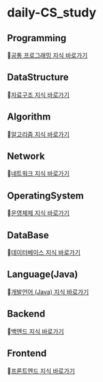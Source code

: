 # daily-CS_study

## Programming
:memo:[공통 프로그래밍 지식 바로가기](https://github.com/wony5248/Daily_Study/blob/main/daily-CS_study/Programming.md)

## DataStructure
:memo:[자료구조 지식 바로가기](https://github.com/wony5248/Daily_Study/blob/main/daily-CS_study/DataStructure.md)

## Algorithm
:memo:[알고리즘 지식 바로가기](https://github.com/wony5248/Daily_Study/blob/main/daily-CS_study/Algorithm.md)

## Network
:memo:[네트워크 지식 바로가기](https://github.com/wony5248/Daily_Study/blob/main/daily-CS_study/Network.md)

## OperatingSystem
:memo:[운영체제 지식 바로가기](https://github.com/wony5248/Daily_Study/blob/main/daily-CS_study/OperatingSystem.md)

## DataBase
:memo:[데이터베이스 지식 바로가기](https://github.com/wony5248/Daily_Study/blob/main/daily-CS_study/DataBase.md)

## Language(Java)
:memo:[개발언어 (Java) 지식 바로가기](https://github.com/wony5248/Daily_Study/blob/main/daily-CS_study/Language(Java).md)

## Backend
:memo:[백엔드 지식 바로가기](https://github.com/wony5248/Daily_Study/blob/main/daily-CS_study/Backend.md)

## Frontend
:memo:[프론트엔드 지식 바로가기](https://github.com/wony5248/Daily_Study/blob/main/daily-CS_study/Frontend.md)
